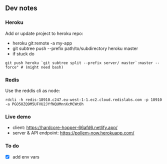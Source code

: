 ## Dev notes
### Heroku
Add or update project to heroku repo:
* heroku git:remote -a my-app
* git subtree push --prefix path/to/subdirectory heroku master
* if stuck do
```
git push heroku `git subtree split --prefix server/ master`:master --force" # (might need bash)
```
### Redis
Use the reddis cli as node: 
```
rdcli -h redis-18910.c247.eu-west-1-1.ec2.cloud.redislabs.com -p 18910 -a PGO5OZQ9M5UFVU2JYfNQUMnnXcMCWtOh
```
### Live demo
* client: https://hardcore-hopper-66afd6.netlify.app/
* server & API endpoint: https://pollem-now.herokuapp.com/
### To do
* [x] add env vars
